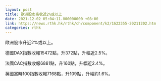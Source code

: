 ```yaml
---
layout: post
title: 歐洲股市高收近2%或以上
date: 2021-12-02 05:04:11.000000000 +08:00
link: https://news.rthk.hk/rthk/ch/component/k2/1622355-20211202.htm
categories: rthk
---
```


歐洲股市升近2%或以上。

德國DAX指數收報15472點，升372點，升幅近2.5%。

法國CAC指數收報6881點，升160點，升幅近2.4%。

英國富時100指數收報7168點，升109點，升幅約1.6%。
